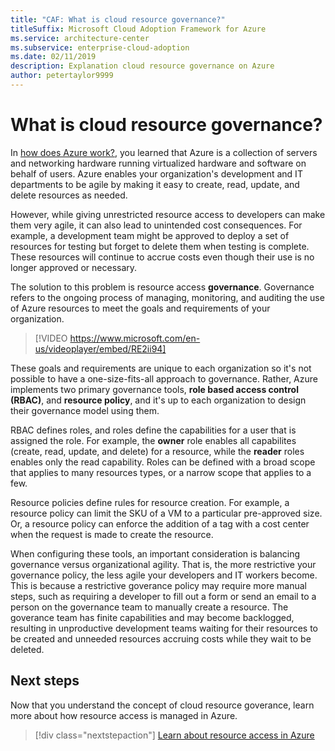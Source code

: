 ```yaml
---
title: "CAF: What is cloud resource governance?"
titleSuffix: Microsoft Cloud Adoption Framework for Azure
ms.service: architecture-center
ms.subservice: enterprise-cloud-adoption
ms.date: 02/11/2019
description: Explanation cloud resource governance on Azure
author: petertaylor9999
---
```


<!-- markdownlint-disable MD026 -->

# What is cloud resource governance?

In [how does Azure work?](what-is-azure.md), you learned that Azure is a collection of servers and networking hardware running virtualized hardware and software on behalf of users. Azure enables your organization's development and IT departments to be agile by making it easy to create, read, update, and delete resources as needed.

However, while giving unrestricted resource access to developers can make them very agile, it can also lead to unintended cost consequences. For example, a development team might be approved to deploy a set of resources for testing but forget to delete them when testing is complete. These resources will continue to accrue costs even though their use is no longer approved or necessary.

The solution to this problem is resource access **governance**. Governance refers to the ongoing process of managing, monitoring, and auditing the use of Azure resources to meet the goals and requirements of your organization.

<!-- markdownlint-disable MD034 -->

> [!VIDEO https://www.microsoft.com/en-us/videoplayer/embed/RE2ii94]

<!-- markdownlint-enable MD034 -->

These goals and requirements are unique to each organization so it's not possible to have a one-size-fits-all approach to governance. Rather, Azure implements two primary governance tools, **role based access control (RBAC)**, and **resource policy**, and it's up to each organization to design their governance model using them.

RBAC defines roles, and roles define the capabilities for a user that is assigned the role. For example, the **owner** role enables all capabilites (create, read, update, and delete) for a resource, while the  **reader** roles enables only the read capability. Roles can be defined with a broad scope that applies to many resources types, or a narrow scope that applies to a few.

Resource policies define rules for resource creation. For example, a resource policy can limit the SKU of a VM to a particular pre-approved size. Or, a resource policy can enforce the addition of a tag with a cost center when the request is made to create the resource.

When configuring these tools, an important consideration is balancing governance versus organizational agility. That is, the more restrictive your governance policy, the less agile your developers and IT workers become. This is because a restrictive goverance policy may require more manual steps, such as requiring a developer to fill out a form or send an email to a person on the governance team to manually create a resource. The goverance team has finite capabilities and may become backlogged, resulting in unproductive development teams waiting for their resources to be created and unneeded resources accruing costs while they wait to be deleted.

## Next steps

Now that you understand the concept of cloud resource goverance, learn more about how resource access is managed in Azure.

> [!div class="nextstepaction"]
> [Learn about resource access in Azure](azure-resource-access.md)

